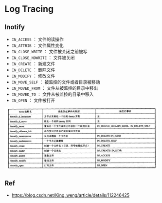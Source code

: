 # Log Tracing

## Inotify

- `IN_ACCESS` ： 文件的读操作
- `IN_ATTRIB` ： 文件属性变化
- `IN_CLOSE_WRITE` ： 文件被关闭之前被写
- `IN_CLOSE_NOWRITE` ： 文件被关闭
- `IN_CREATE` ： 新建文件
- `IN_DELETE` ： 删除文件
- `IN_MODIFY` ： 修改文件
- `IN_MOVE_SELF` ： 被监控的文件或者目录被移动
- `IN_MOVED_FROM` ： 文件从被监控的目录中移出
- `IN_MOVED_TO` ： 文件从被监控的目录中移入
- `IN_OPEN` ： 文件被打开

![inotify_events](./inotify_events.jpeg)

## Ref

- <https://blog.csdn.net/King_weng/article/details/112246425>
